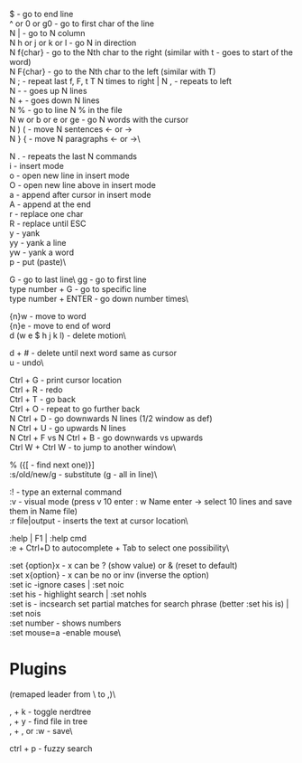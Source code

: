 $ - go to end line\
^ or 0 or g0 - go to first char of the line\
N | - go to N column\
N h or j or k or  l - go N in direction\
N f{char} - go to the Nth char to the right 
	(similar with t - goes to start of the word)\
N F{char} - go to the Nth char to the left (similar with T)\
N ; - repeat last f, F, t T N times to right | N , - repeats to left\
N - - goes up N lines\
N + - goes down N lines\
N % - go to line N % in the file\
N w or b or e or ge - go N words with the cursor\
N ) ( - move N sentences \<- or ->\
N } { - move N paragraphs \<- or ->\

N . - repeats the last N commands\
i - insert mode\
o - open new line in insert mode\
O - open new line above in insert mode\
a - append after cursor in insert mode\
A - append at the end\
r - replace one char\
R - replace until ESC\
y - yank\
yy - yank a line\
yw - yank a word\
p - put (paste)\

G - go to last line\ 
gg - go to first line\
type number + G - go to specific line\
type number + ENTER - go down number times\

{n}w - move to word\
{n}e - move to end of word\
d (w e $ h j k l) - delete motion\

d + # - delete until next word same as cursor\
u - undo\ 

Ctrl + G - print cursor location\
Ctrl + R - redo\
Ctrl + T - go back\
Ctrl + O - repeat to go further back\
N Ctrl + D - go downwards N lines (1/2 window as def)\
N Ctrl + U - go upwards N lines\
N Ctrl + F vs N Ctrl + B - go downwards vs upwards\
Ctrl W + Ctrl W - to jump to another window\

% ({\[ - find next one)}\]\
:s/old/new/g - substitute (g - all in line)\

:! - type an external command\
:v - visual mode (press v 10 enter : w Name enter -> select 10 lines 
	and save them in Name file)\
:r file|output - inserts the text at cursor location\

:help | F1 | :help cmd\
:e + Ctrl+D to autocomplete + Tab to select one possibility\

:set {option}x - x can be ? (show value) or & (reset to default)\
:set x{option} - x can be no or inv (inverse the option)\
:set ic -ignore cases | :set noic\
:set his - highlight search | :set nohls\
:set is - incsearch set partial matches for search phrase 
	(better :set his is) | :set nois\
:set number - shows numbers\
:set mouse=a -enable mouse\

# Plugins
(remaped leader from \ to ,)\

, + k - toggle nerdtree\
, + y - find file in tree\
, + , or :w - save\

ctrl + p - fuzzy search
